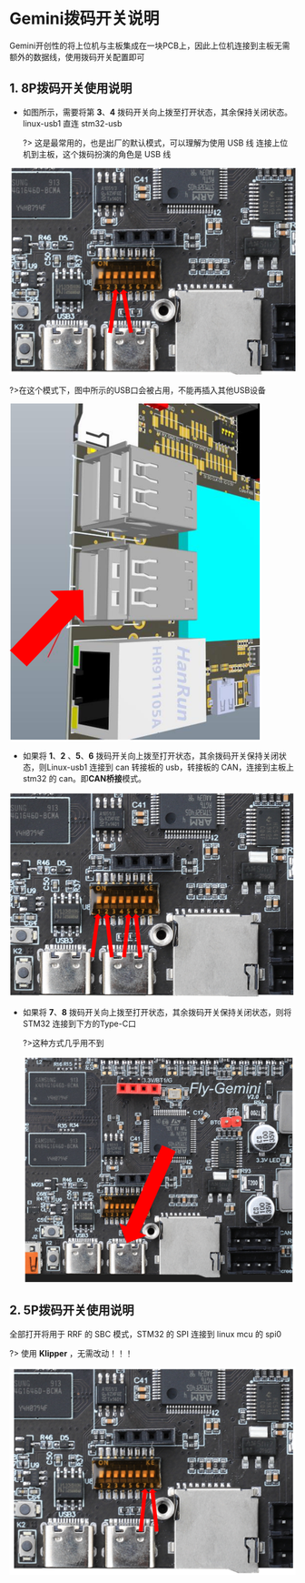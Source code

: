 # Gemini拨码开关说明

Gemini开创性的将上位机与主板集成在一块PCB上，因此上位机连接到主板无需额外的数据线，使用拨码开关配置即可

## 1. 8P拨码开关使用说明

* 如图所示，需要将第 **3**、**4**  拨码开关向上拨至打开状态，其余保持关闭状态。linux-usb1 直连 stm32-usb 

  ?> 这是最常用的，也是出厂的默认模式，可以理解为使用 USB 线 连接上位机到主板，这个拨码扮演的角色是 USB 线 

![dip1](../../images/boards/fly_gemini_v2/dip1.png)

?>在这个模式下，图中所示的USB口会被占用，不能再插入其他USB设备

![dip2](../../images/boards/fly_gemini_v3/dip2.png)

* 如果将 **1**、**2** 、**5**、**6**  拨码开关向上拨至打开状态，其余拨码开关保持关闭状态，则Linux-usb1 连接到 can 转接板的 usb，转接板的 CAN，连接到主板上 stm32 的 can。即**CAN桥接**模式。

![dip3](../../images/boards/fly_gemini_v2/dip3.png)

* 如果将 **7**、**8**  拨码开关向上拨至打开状态，其余拨码开关保持关闭状态，则将STM32 连接到下方的Type-C口

  ?>这种方式几乎用不到

  ![dip2](../../images/boards/fly_gemini_v2/dip2.png)

## 2. 5P拨码开关使用说明

全部打开将用于 RRF 的 SBC 模式，STM32 的 SPI 连接到 linux mcu 的 spi0

?> 使用 **Klipper** ，无需改动！！！

![dip4](../../images/boards/fly_gemini_v2/dip4.png)